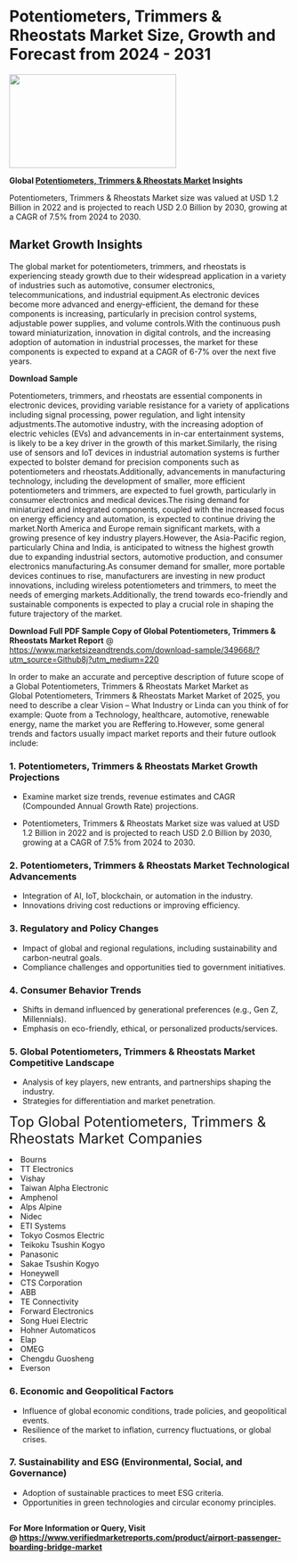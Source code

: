 <H1>Potentiometers, Trimmers & Rheostats Market Size, Growth and Forecast from 2024 - 2031</H1><img class="aligncenter size-medium wp-image-584254" src="https://thirdeyenews.in/wp-content/uploads/2024/09/Global-Market-Research-300x168.jpeg" alt="" width="300" height="168" /><p><strong>Global&nbsp;<a href="https://www.marketsizeandtrends.com/download-sample/349668/?utm_source=Github8j?utm_medium=220">Potentiometers, Trimmers & Rheostats Market</a> Insights</strong></p><p>Potentiometers, Trimmers & Rheostats Market size was valued at USD 1.2 Billion in 2022 and is projected to reach USD 2.0 Billion by 2030, growing at a CAGR of 7.5% from 2024 to 2030.</p><p><h2>Market Growth Insights</h2> <p>The global market for potentiometers, trimmers, and rheostats is experiencing steady growth due to their widespread application in a variety of industries such as automotive, consumer electronics, telecommunications, and industrial equipment.As electronic devices become more advanced and energy-efficient, the demand for these components is increasing, particularly in precision control systems, adjustable power supplies, and volume controls.With the continuous push toward miniaturization, innovation in digital controls, and the increasing adoption of automation in industrial processes, the market for these components is expected to expand at a CAGR of 6-7% over the next five years.</p> <p><strong>Download Sample</strong></p> <p>Potentiometers, trimmers, and rheostats are essential components in electronic devices, providing variable resistance for a variety of applications including signal processing, power regulation, and light intensity adjustments.The automotive industry, with the increasing adoption of electric vehicles (EVs) and advancements in in-car entertainment systems, is likely to be a key driver in the growth of this market.Similarly, the rising use of sensors and IoT devices in industrial automation systems is further expected to bolster demand for precision components such as potentiometers and rheostats.Additionally, advancements in manufacturing technology, including the development of smaller, more efficient potentiometers and trimmers, are expected to fuel growth, particularly in consumer electronics and medical devices.The rising demand for miniaturized and integrated components, coupled with the increased focus on energy efficiency and automation, is expected to continue driving the market.North America and Europe remain significant markets, with a growing presence of key industry players.However, the Asia-Pacific region, particularly China and India, is anticipated to witness the highest growth due to expanding industrial sectors, automotive production, and consumer electronics manufacturing.As consumer demand for smaller, more portable devices continues to rise, manufacturers are investing in new product innovations, including wireless potentiometers and trimmers, to meet the needs of emerging markets.Additionally, the trend towards eco-friendly and sustainable components is expected to play a crucial role in shaping the future trajectory of the market.<p><span class=""><strong>Download Full PDF Sample Copy of Global Potentiometers, Trimmers & Rheostats Market Report</strong> @ <a href="https://www.marketsizeandtrends.com/download-sample/349668/?utm_source=Github8j?utm_medium=220" target="_blank">https://www.marketsizeandtrends.com/download-sample/349668/?utm_source=Github8j?utm_medium=220</a></span></p><p>In order to make an accurate and perceptive description of future scope of a Global&nbsp;Potentiometers, Trimmers & Rheostats Market Market as Global&nbsp;Potentiometers, Trimmers & Rheostats Market Market of 2025, you need to describe a clear Vision &ndash; What Industry or Linda can you think of for example: Quote from a Technology, healthcare, automotive, renewable energy, name the market you are Reffering to.However, some general trends and factors usually impact market reports and their future outlook include:</p><h3>1.&nbsp;<strong>Potentiometers, Trimmers & Rheostats Market Growth Projections</strong></h3><ul><li>Examine market size trends, revenue estimates and CAGR (Compounded Annual Growth Rate) projections.</li><li><p>Potentiometers, Trimmers & Rheostats Market size was valued at USD 1.2 Billion in 2022 and is projected to reach USD 2.0 Billion by 2030, growing at a CAGR of 7.5% from 2024 to 2030.</p></li></ul><h3>2.&nbsp;<strong>Potentiometers, Trimmers & Rheostats Market Technological Advancements</strong></h3><ul><li>Integration of AI, IoT, blockchain, or automation in the industry.</li><li>Innovations driving cost reductions or improving efficiency.</li></ul><h3>3.&nbsp;<strong>Regulatory and Policy Changes</strong></h3><ul><li>Impact of global and regional regulations, including sustainability and carbon-neutral goals.</li><li>Compliance challenges and opportunities tied to government initiatives.</li></ul><h3>4.&nbsp;<strong>Consumer Behavior Trends</strong></h3><ul><li>Shifts in demand influenced by generational preferences (e.g., Gen Z, Millennials).</li><li>Emphasis on eco-friendly, ethical, or personalized products/services.</li></ul><h3>5.&nbsp;<strong>Global Potentiometers, Trimmers & Rheostats Market Competitive Landscape</strong></h3><ul><li>Analysis of key players, new entrants, and partnerships shaping the industry.</li><li>Strategies for differentiation and market penetration.</li></ul><p data-pm-slice="1 1 []"><span style="color: inherit; font-family: inherit; font-size: 25px;">Top Global Potentiometers, Trimmers & Rheostats Market Companies</span></p><div class="" data-test-id=""><p><li>Bourns</li><li> TT Electronics</li><li> Vishay</li><li> Taiwan Alpha Electronic</li><li> Amphenol</li><li> Alps Alpine</li><li> Nidec</li><li> ETI Systems</li><li> Tokyo Cosmos Electric</li><li> Teikoku Tsushin Kogyo</li><li> Panasonic</li><li> Sakae Tsushin Kogyo</li><li> Honeywell</li><li> CTS Corporation</li><li> ABB</li><li> TE Connectivity</li><li> Forward Electronics</li><li> Song Huei Electric</li><li> Hohner Automaticos</li><li> Elap</li><li> OMEG</li><li> Chengdu Guosheng</li><li> Everson</li></p></div><h3>6.&nbsp;<strong>Economic and Geopolitical Factors</strong></h3><ul><li>Influence of global economic conditions, trade policies, and geopolitical events.</li><li>Resilience of the market to inflation, currency fluctuations, or global crises.</li></ul><h3>7.&nbsp;<strong>Sustainability and ESG (Environmental, Social, and Governance)</strong></h3><ul><li>Adoption of sustainable practices to meet ESG criteria.</li><li>Opportunities in green technologies and circular economy principles.</li></ul><h2><strong style="font-size: 14px;">For More Information or Query, Visit @&nbsp;</strong><a style="background-color: #ffffff; font-size: 14px;" href="https://www.marketsizeandtrends.com/report/potentiometers-trimmers-rheostats-market/" target="_blank">https://www.verifiedmarketreports.com/product/airport-passenger-boarding-bridge-market</a></h2>